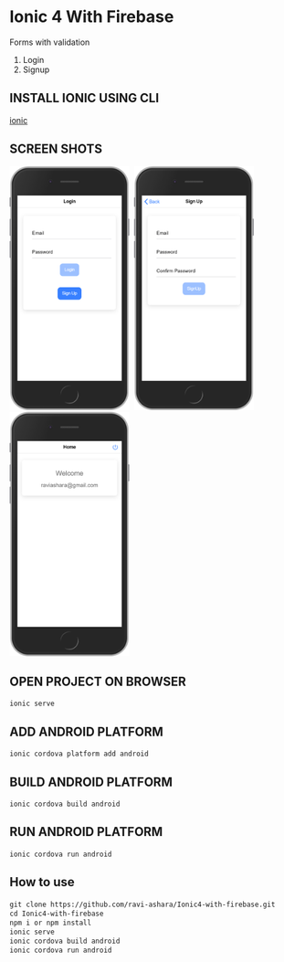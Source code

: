 # Ionic 4 With Firebase

Forms with validation
1) Login
2) Signup

## INSTALL IONIC USING CLI

 [ionic](https://ionicframework.com/docs/v3/intro/installation/)

## SCREEN SHOTS

<img src="src/assets/screenshots/Login.png" width="210"/>&nbsp;
<img src="src/assets/screenshots/Signup.png" width="210"/>&nbsp;
<img src="src/assets/screenshots/Home.png" width="210"/>
## OPEN PROJECT ON BROWSER

```
ionic serve
```

## ADD ANDROID PLATFORM

```
ionic cordova platform add android
```

## BUILD ANDROID PLATFORM

```
ionic cordova build android
```

## RUN ANDROID PLATFORM

```
ionic cordova run android
```

## How to use

```npm
git clone https://github.com/ravi-ashara/Ionic4-with-firebase.git
cd Ionic4-with-firebase
npm i or npm install
ionic serve
ionic cordova build android
ionic cordova run android
```